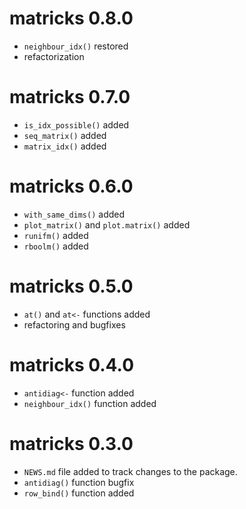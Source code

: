 # matricks 0.8.0
* `neighbour_idx()` restored
* refactorization

# matricks 0.7.0
* `is_idx_possible()` added
* `seq_matrix()` added
* `matrix_idx()` added

# matricks 0.6.0
* `with_same_dims()` added
* `plot_matrix()` and `plot.matrix()` added
* `runifm()` added
* `rboolm()` added

# matricks 0.5.0
* `at()` and `at<-` functions added
* refactoring and bugfixes

# matricks 0.4.0
* `antidiag<-` function added
* `neighbour_idx()` function added

# matricks 0.3.0  
* `NEWS.md` file added to track changes to the package.
* `antidiag()` function bugfix
* `row_bind()` function added

